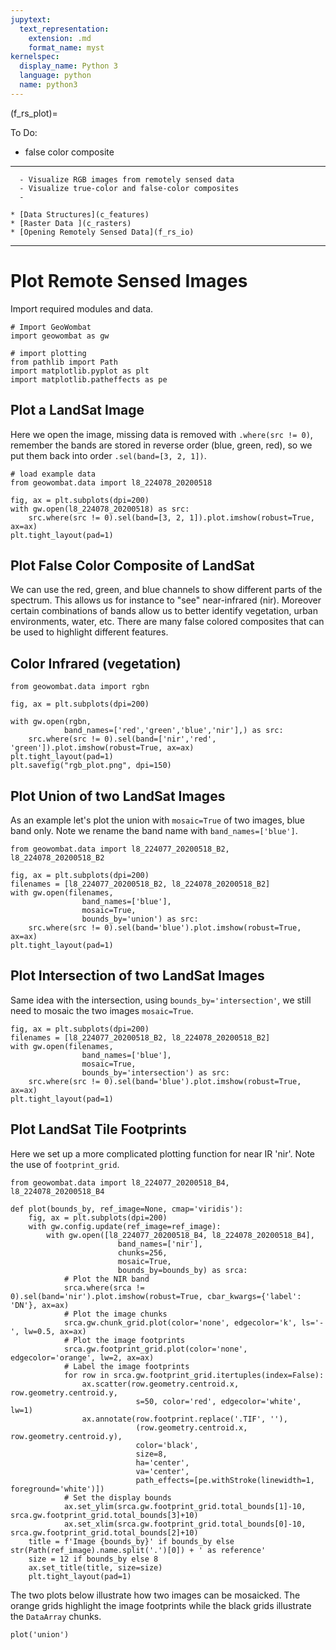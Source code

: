 ```yaml
---
jupytext:
  text_representation:
    extension: .md
    format_name: myst
kernelspec:
  display_name: Python 3
  language: python
  name: python3
---
```


(f_rs_plot)=

To Do:
- false color composite 

---------------
```{admonition} Learning Objectives
  - Visualize RGB images from remotely sensed data
  - Visualize true-color and false-color composites
  - 
```
```{admonition} Review
* [Data Structures](c_features)
* [Raster Data ](c_rasters)
* [Opening Remotely Sensed Data](f_rs_io)
```
--------------


# Plot Remote Sensed Images
Import required modules and data.

```{code-cell} ipython3
# Import GeoWombat
import geowombat as gw

# import plotting
from pathlib import Path
import matplotlib.pyplot as plt
import matplotlib.patheffects as pe
```
## Plot a LandSat Image
Here we open the image, missing data is removed with `.where(src != 0)`, remember the bands are stored in reverse order (blue, green, red), so we put them back into order `.sel(band=[3, 2, 1])`.

```{code-cell} ipython3
# load example data
from geowombat.data import l8_224078_20200518

fig, ax = plt.subplots(dpi=200)
with gw.open(l8_224078_20200518) as src:
    src.where(src != 0).sel(band=[3, 2, 1]).plot.imshow(robust=True, ax=ax)
plt.tight_layout(pad=1)
```

## Plot False Color Composite of LandSat
We can use the red, green, and blue channels to show different parts of the spectrum. This allows us for instance to "see" near-infrared (nir). Moreover certain combinations of bands allow us to better identify vegetation, urban environments, water, etc. There are many false colored composites that can be used to highlight different features. 

## Color Infrared (vegetation)

```{code-cell} ipython3
from geowombat.data import rgbn

fig, ax = plt.subplots(dpi=200)

with gw.open(rgbn,
            band_names=['red','green','blue','nir'],) as src:
    src.where(src != 0).sel(band=['nir','red', 'green']).plot.imshow(robust=True, ax=ax)
plt.tight_layout(pad=1)
plt.savefig("rgb_plot.png", dpi=150)
```

## Plot Union of two LandSat Images
As an example let's plot the union with `mosaic=True` of two images, blue band only. Note we rename the band name with `band_names=['blue']`.

```{code-cell} ipython3
from geowombat.data import l8_224077_20200518_B2, l8_224078_20200518_B2

fig, ax = plt.subplots(dpi=200)
filenames = [l8_224077_20200518_B2, l8_224078_20200518_B2]
with gw.open(filenames,
                band_names=['blue'],
                mosaic=True,
                bounds_by='union') as src:
    src.where(src != 0).sel(band='blue').plot.imshow(robust=True, ax=ax)
plt.tight_layout(pad=1)
```

## Plot Intersection of two LandSat Images
Same idea with the intersection, using `bounds_by='intersection'`, we still need to mosaic the two images `mosaic=True`.

```{code-cell} ipython3
fig, ax = plt.subplots(dpi=200)
filenames = [l8_224077_20200518_B2, l8_224078_20200518_B2]
with gw.open(filenames,
                band_names=['blue'],
                mosaic=True,
                bounds_by='intersection') as src:
    src.where(src != 0).sel(band='blue').plot.imshow(robust=True, ax=ax)
plt.tight_layout(pad=1)
```

## Plot LandSat Tile Footprints
Here we set up a more complicated plotting function for near IR 'nir'.  Note the use of `footprint_grid`. 

```{code-cell} ipython3
from geowombat.data import l8_224077_20200518_B4, l8_224078_20200518_B4

def plot(bounds_by, ref_image=None, cmap='viridis'):
    fig, ax = plt.subplots(dpi=200)
    with gw.config.update(ref_image=ref_image):
        with gw.open([l8_224077_20200518_B4, l8_224078_20200518_B4],
                        band_names=['nir'],
                        chunks=256,
                        mosaic=True,
                        bounds_by=bounds_by) as srca:
            # Plot the NIR band
            srca.where(srca != 0).sel(band='nir').plot.imshow(robust=True, cbar_kwargs={'label': 'DN'}, ax=ax)
            # Plot the image chunks
            srca.gw.chunk_grid.plot(color='none', edgecolor='k', ls='-', lw=0.5, ax=ax)
            # Plot the image footprints
            srca.gw.footprint_grid.plot(color='none', edgecolor='orange', lw=2, ax=ax)
            # Label the image footprints
            for row in srca.gw.footprint_grid.itertuples(index=False):
                ax.scatter(row.geometry.centroid.x, row.geometry.centroid.y,
                            s=50, color='red', edgecolor='white', lw=1)
                ax.annotate(row.footprint.replace('.TIF', ''),
                            (row.geometry.centroid.x, row.geometry.centroid.y),
                            color='black',
                            size=8,
                            ha='center',
                            va='center',
                            path_effects=[pe.withStroke(linewidth=1, foreground='white')])
            # Set the display bounds
            ax.set_ylim(srca.gw.footprint_grid.total_bounds[1]-10, srca.gw.footprint_grid.total_bounds[3]+10)
            ax.set_xlim(srca.gw.footprint_grid.total_bounds[0]-10, srca.gw.footprint_grid.total_bounds[2]+10)
    title = f'Image {bounds_by}' if bounds_by else str(Path(ref_image).name.split('.')[0]) + ' as reference'
    size = 12 if bounds_by else 8
    ax.set_title(title, size=size)
    plt.tight_layout(pad=1)
```

The two plots below illustrate how two images can be mosaicked. The orange grids highlight the image footprints while the black grids illustrate the ``DataArray`` chunks.

```{code-cell} ipython3
plot('union')
```
 